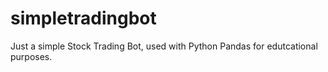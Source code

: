 # simpletradingbot
Just a simple Stock Trading Bot, used with Python Pandas for edutcational purposes.
